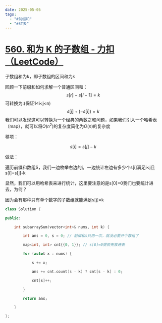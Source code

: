 ```yaml
---
date: 2025-05-05
tags:
  - "#前缀和"
  - "#ST表"
---
```


# [560. 和为 K 的子数组 - 力扣（LeetCode）](https://leetcode.cn/problems/subarray-sum-equals-k/description/)

子数组和为k，即子数组的区间和为k

回顾一下前缀和如何求解一个普通区间和：
$$s[r]-s[l-1]=k$$
可转换为:(保证1<i<j<n)
$$s[j]+(-s[i])=k$$
我们可以发现这可以转换为一个经典的两数之和问题，如果我们引入一个哈希表（map），就可以将$O(n^2)$的复杂度简化为$O(n)$的复杂度

移项：

$$s[i]=s[j]-k$$

做法： 

遍历前缀和数组S，我们一边枚举右边的j，一边统计左边有多少个s[i]满足i<j且s[i]=s[j]-k

显然，我们可以用哈希表来进行统计，这里要注意的是s[0]=0我们也要统计进去，为何？

因为会有那种只有单个数字的子数组就能满足s[j]=k

```cpp
class Solution {

public:

    int subarraySum(vector<int>& nums, int k) {

        int ans = 0, s = 0; // 前缀和s只用一次，就没必要开个数组了

        map<int, int> cnt{{0, 1}}; // s[0]=0提前先放进去

        for (auto& x : nums) {

            s += x;

            ans += cnt.count(s - k) ? cnt[s - k] : 0;

            cnt[s]++;

        }

        return ans;

    }

};
```

